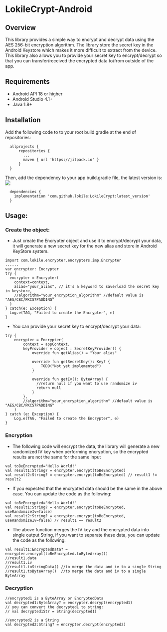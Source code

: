 # LokileCrypt-Android



## Overview
This library provides a simple way to encrypt and decrypt data using the AES 256-bit encryption algorithm. The library store the secret key in the Android Keystore which makes it more difficult to extract from the device. This library also allows you to provide your secret key to encrypt/decrypt so that you can transfer/received the encrypted data to/from outside of the app.

## Requirements
- Android API 18 or higher
- Android Studio 4.1+
- Java 1.8+

## Installation
Add the following code to to your root build.gradle at the end of repositories:
```
  allprojects {
      repositories {
        ...
        maven { url 'https://jitpack.io' }
      }
  }
```
Then, add the dependency to your app build.gradle file, the latest version is: [![](https://jitpack.io/v/lokile/LokileCrypt.svg)](https://jitpack.io/#lokile/LokileCrypt)
```
  dependencies {
    implementation 'com.github.lokile:LokileCrypt:latest_version'
  }
```

## Usage:
### Create the object:
- Just create the Encrypter object and use it to encrypt/decrypt your data, it will generate a new secret key for the new alias and store in Android KeyStore system.
```
import com.lokile.encrypter.encrypters.imp.Encrypter
......
var encrypter: Encrypter
try {
  encrypter = Encrypter(
    context=context,
    alias="your_alias", // it's a keyword to save/load the secret key in keystore,
    //algorithm="your_encryption_algorithm" //default value is "AES/CBC/PKCS7PADDING"
  )
} catch(e: Exception) {
  Log.e(TAG, "Failed to create the Encrypter", e)
}
```
- You can provide your secret key to encrypt/decrypt your data:
```
try {
    encrypter = Encrypter(
        context = appContext,
        keyProvider = object : SecretKeyProvider() {
            override fun getAlias() = "Your alias"
            
            override fun getSecretKey(): Key? {
                TODO("Not yet implemented")
            }

            override fun getIv(): ByteArray? {
              //return null if you want to use randomize iv
              return null
            }
        },
        //algorithm="your_encryption_algorithm" //default value is "AES/CBC/PKCS7PADDING"
    )
} catch (e: Exception) {
    Log.e(TAG, "Failed to create the Encrypter", e)
}
```
### Encryption
- The following code will encrypt the data, the library will generate a new randomized IV key when performing encryption, 
so the encrypted results are not the same for the same input
```
val toBeEncrypted="Hello World!"
val result1:String? = encrypter.encrypt(toBeEncrypted)
val result2:String? = encrypter.encrypt(toBeEncrypted) // result1 != result2
```
- If you expected that the encrypted data should be the same in the above case. You can update the code as the following:
```
val toBeEncrypted="Hello World!"
val result1:String? = encrypter.encrypt(toBeEncrypted, useRandomizeIv=false)
val result2:String? = encrypter.encrypt(toBeEncrypted, useRandomizeIv=false) // result1 == result2
```
- The above function merges the IV key and the encrypted data into single output String, if you want to separate these data, you can update the code as the following:
```
val result1:EncryptedData? = encrypter.encrypt(toBeEncrypted.toByteArray())
//result1.data
//result1.iv
//result1.toStringData() //to merge the data and iv to a single String
//result1.toByteArray()  //to merge the data and iv to a single ByteArray
```

### Decryption

```
//encrypted1 is a ByteArray or EncryptedData
val decrypted1:ByteArray? = encrypter.decrypt(encrypted1)
// you can convert the decrypted1 to string:
// val decrypted1Str = String(decrypted1) 

//encrypted2 is a String
val decrypted2:String? = encrypter.decrypt(encrypted2)
```
